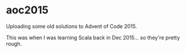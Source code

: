 # aoc2015

Uploading some old solutions to Advent of Code 2015.

This was when I was learning Scala back in Dec 2015... so they're pretty rough.
